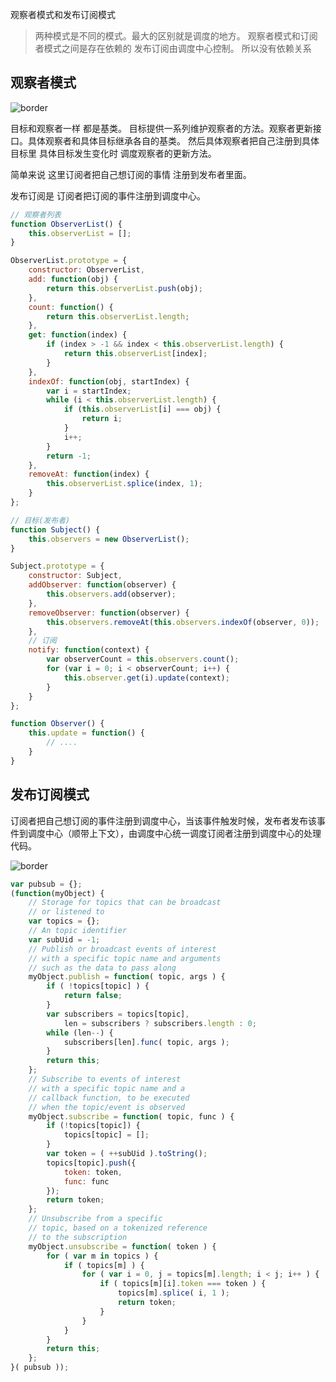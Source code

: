 观察者模式和发布订阅模式

> 两种模式是不同的模式。最大的区别就是调度的地方。 观察者模式和订阅者模式之间是存在依赖的 发布订阅由调度中心控制。 所以没有依赖关系



## 观察者模式

![border](http://images2015.cnblogs.com/blog/555379/201603/555379-20160313183429007-1351424959.png)



目标和观察者一样 都是基类。 目标提供一系列维护观察者的方法。观察者更新接口。具体观察者和具体目标继承各自的基类。 然后具体观察者把自己注册到具体目标里 具体目标发生变化时 调度观察者的更新方法。

简单来说 这里订阅者把自己想订阅的事情 注册到发布者里面。 

发布订阅是 订阅者把订阅的事件注册到调度中心。

```javascript
// 观察者列表
function ObserverList() {
    this.observerList = [];
}

ObserverList.prototype = {
    constructor: ObserverList,
    add: function(obj) {
        return this.observerList.push(obj);
    },
    count: function() {
        return this.observerList.length;
    },
    get: function(index) {
        if (index > -1 && index < this.observerList.length) {
            return this.observerList[index];
        }
    },
    indexOf: function(obj, startIndex) {
        var i = startIndex;
        while (i < this.observerList.length) {
            if (this.observerList[i] === obj) {
                return i;
            }
            i++;
        }
        return -1;
    },
    removeAt: function(index) {
        this.observerList.splice(index, 1);
    }
};

// 目标(发布者)
function Subject() {
    this.observers = new ObserverList();
}

Subject.prototype = {
    constructor: Subject,
    addObserver: function(observer) {
        this.observers.add(observer);
    },
    removeObserver: function(observer) {
        this.observers.removeAt(this.observers.indexOf(observer, 0));
    },
    // 订阅
    notify: function(context) {
        var observerCount = this.observers.count();
        for (var i = 0; i < observerCount; i++) {
            this.observer.get(i).update(context);
        }
    }
};

function Observer() {
    this.update = function() {
        // ....
    }
}
```







## 发布订阅模式

订阅者把自己想订阅的事件注册到调度中心，当该事件触发时候，发布者发布该事件到调度中心（顺带上下文），由调度中心统一调度订阅者注册到调度中心的处理代码。

![border](http://images2015.cnblogs.com/blog/555379/201603/555379-20160313183439366-1623019133.png)



```javascript
var pubsub = {};
(function(myObject) {
    // Storage for topics that can be broadcast
    // or listened to
    var topics = {};
    // An topic identifier
    var subUid = -1;
    // Publish or broadcast events of interest
    // with a specific topic name and arguments
    // such as the data to pass along
    myObject.publish = function( topic, args ) {
        if ( !topics[topic] ) {
            return false;
        }
        var subscribers = topics[topic],
            len = subscribers ? subscribers.length : 0;
        while (len--) {
            subscribers[len].func( topic, args );
        }
        return this;
    };
    // Subscribe to events of interest
    // with a specific topic name and a
    // callback function, to be executed
    // when the topic/event is observed
    myObject.subscribe = function( topic, func ) {
        if (!topics[topic]) {
            topics[topic] = [];
        }
        var token = ( ++subUid ).toString();
        topics[topic].push({
            token: token,
            func: func
        });
        return token;
    };
    // Unsubscribe from a specific
    // topic, based on a tokenized reference
    // to the subscription
    myObject.unsubscribe = function( token ) {
        for ( var m in topics ) {
            if ( topics[m] ) {
                for ( var i = 0, j = topics[m].length; i < j; i++ ) {
                    if ( topics[m][i].token === token ) {
                        topics[m].splice( i, 1 );
                        return token;
                    }
                }
            }
        }
        return this;
    };
}( pubsub ));
```



